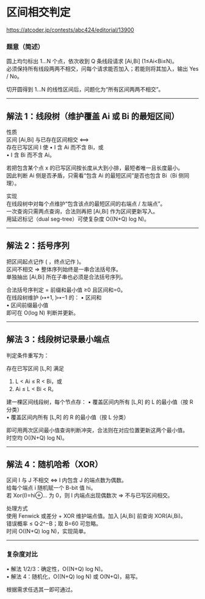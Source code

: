 # 区间相交判定

https://atcoder.jp/contests/abc424/editorial/13900

### 题意（简述）

圆上均匀标出 1…N 个点，依次收到 Q 条线段请求 [Ai,Bi] (1≤Ai<Bi≤N)。  
必须保持所有线段两两不相交，问每个请求能否加入；若能则将其加入，输出 Yes / No。

切开圆得到 1…N 的线性区间后，问题化为“所有区间两两不相交”。

---

## 解法 1：线段树（维护覆盖 Ai 或 Bi 的最短区间）

性质  
区间 [Ai,Bi] 与已存在区间相交 ⟺  
存在已写区间 I 使
• I 含 Ai 而不含 Bi，或  
• I 含 Bi 而不含 Ai。

若把包含某个点 x 的已写区间按长度从大到小排，最短者唯一且长度最小。  
因此判断 Ai 侧是否矛盾，只需看“包含 Ai 的最短区间”是否也包含 Bi（Bi 侧同理）。

实现  
在线段树中对每个点维护“包含该点的最短区间的右端点 / 左端点”。  
一次查询只需两点查询，合法则再把 [Ai,Bi] 作为区间更新写入。  
用延迟标记（dual seg-tree）可使复杂度 O((N+Q) log N)。

---

## 解法 2：括号序列

把区间起点记作 ( ，终点记作 )。  
区间不相交 ⇒ 整体序列始终是一串合法括号序。  
单独抽出 [Ai,Bi] 所在子串也必须是合法括号序列。

合法括号序判定 = 前缀和最小值 ≥0 且区间和=0。  
在线段树维护 (↦+1, )↦−1 的：
• 区间和  
• 区间前缀最小值  
即可在 O(log N) 判断并更新。

---

## 解法 3：线段树记录最小端点

判定条件重写为：

存在已写区间 [L,R] 满足

1. L < Ai ≤ R < Bi，或
2. Ai ≤ L < Bi < R。

建一棵区间线段树，每个节点存：
• 覆盖区间内所有 [L,R] 的 L 的最小值（按 R 分类）  
• 覆盖区间内所有 [L,R] 的 R 的最小值（按 L 分类）

即可用两次区间最小值查询判断冲突，合法则在对应位置更新这两个最小值。  
时空均 O((N+Q) log N)。

---

## 解法 4：随机哈希（XOR）

区间 I 与 J 不相交 ⇔ I 内包含 J 的端点数为偶数。  
给每个端点 i 随机赋一个 B-bit 值 hi。  
若 Xor(I)=hi⊕… 为 0，则 I 内端点出现偶数次 ⇒ 不与已写区间相交。

处理方式  
使用 Fenwick 或差分 + XOR 维护端点值。加入 [Ai,Bi] 前查询 XOR(Ai,Bi)。  
错误概率 ≤ Q·2^−B；取 B=60 可忽略。  
时间 O((N+Q) log N)，实现简单。

---

### 复杂度对比

• 解法 1/2/3：确定性，O((N+Q) log N)。  
• 解法 4：随机化，O((N+Q) log N) 或 O(N+Q)，易写。

根据需求任选其一即可通过。
